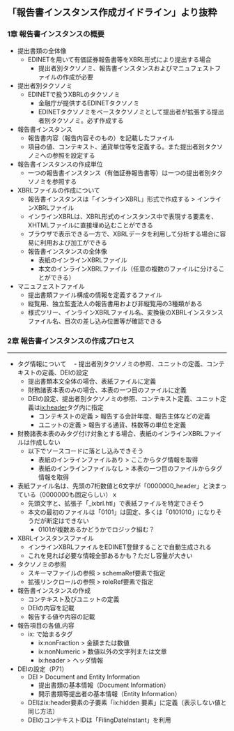 ## 「報告書インスタンス作成ガイドライン」より抜粋
### 1章 報告書インスタンスの概要
- 提出書類の全体像
  - EDINETを用いて有価証券報告書等をXBRL形式により提出する場合
    - 提出者別タクソノミ、報告書インスタンスおよびマニュフェストファイルの作成が必要
- 提出者別タクソノミ
  - EDINETで扱うXBRLのタクソノミ
    - 金融庁が提供するEDINETタクソノミ
    - EDINETタクソノミをベースタクソノミとして提出者が拡張する提出者別タクソノミ。必ず作成する
- 報告書インスタンス
  - 報告書内容（報告内容そのもの）を記載したファイル
  - 項目の値、コンテキスト、通貨単位等を定義する。また提出者別タクソノミへの参照を設定する
- 報告書インスタンスの作成単位
  - 一つの報告書インスタンス（有価証券報告書等）は一つの提出者別タクソノミを参照する
- XBRLファイルの作成について
  - 報告書インスタンスは「インラインXBRL」形式で作成する > インラインXBRLファイル
  - インラインXBRLは、XBRL形式のインスタンス中で表現する要素を、XHTMLファイルに直接埋め込むことができる
  - ブラウザで表示できる一方で、XBRLデータを利用して分析する場合に容易に利用および加工ができる
  - 報告書インスタンスの全体像
    - 表紙のインラインXBRLファイル
    - 本文のインラインXBRLファイル（任意の複数のファイルに分けることができる）
- マニュフェストファイル
  - 提出書類ファイル構成の情報を定義するファイル
  - 縦覧用、独立監査法人の報告書用および非縦覧用の3種類がある
  - 様式ツリー、インラインXBRLファイル名、変換後のXBRLインスタンスファイル名、目次の差し込み位置等が確認できる

### 2章 報告書インスタンスの作成プロセス

---

- タグ情報について
　- 提出者別タクソノミの参照、ユニットの定義、コンテキストの定義、DEIの設定
    - 提出書類本文全体の場合、表紙ファイルに定義
    - 財務諸表本表のみの場合、本表の一つ目のファイルに定義
    - DEIの設定、提出者別タクソノミの参照、コンテキスト定義、ユニット定義は<ix:header>タグ内に指定
        - コンテキストの定義 > 報告する会計年度、報告主体などの定義
        - ユニットの定義 > 報告する通貨、株数等の単位を定義
- 財務諸表本表のみタグ付け対象とする場合、表紙のインラインXBRLファイルは作成しない
    - 以下でソースコードに落とし込みできそう
        - 表紙のインラインファイルあり > ここからタグ情報を取得
        - 表紙のインラインファイルなし > 本表の一つ目のファイルからタグ情報を取得
- 表紙ファイル名は、先頭の7桁数値と6文字が「0000000_header」と決まっている（0000000も固定らしい）ｘ
    - 先頭文字と、拡張子「_ixbrl.htl」で表紙ファイルを特定できそう
    - 本文の最初のファイルは「0101」は固定、多くは「0101010」になりそうだが断定はできない
        - 0101が複数あるかどうかでロジック組む？
- XBRLインスタンスファイル
    - インラインXBRLファイルをEDINET登録することで自動生成される
    - これを見れば必要な情報全部あるかも？ただし容量が大きい
- タクソノミの参照
    - スキーマファイルの参照 > schemaRef要素で指定
    - 拡張リンクロールの参照 > roleRef要素で指定
- 報告書インスタンスの作成
    - コンテキスト及びユニットの定義
    - DEIの内容を記載
    - 報告する値や内容の記載
- 報告項目の各値,内容
    - ix: で始まるタグ
        - ix:nonFraction > 金額または数値
        - ix:nonNumeric > 数値以外の文字列または文章
        - ix:header > ヘッダ情報
- DEIの設定（P71）
    - DEI > Document and Entity Information
        - 提出書類の基本情報（Document Information）
        - 開示書類等提出者の基本情報（Entity Information）
    - DEIはix:header要素の子要素「ix:hidden 要素」に定義（表示しない値と同じ方法）
    - DEIのコンテキストIDは「FilingDateInstant」を利用
